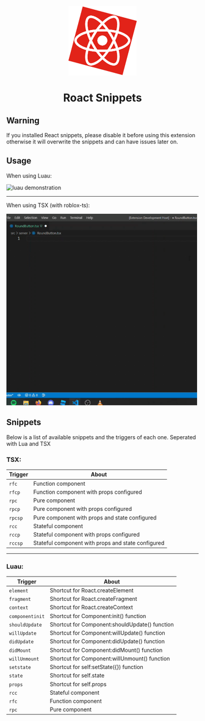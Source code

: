 <div align="center">
    <img src="assets/logo/index.png" alt="Roact" height="180">
    <h1>Roact Snippets</h1>
</div>

## Warning

If you installed React snippets, please disable it before using this extension otherwise it will overwrite the snippets and can have issues later on.

## Usage

When using Luau:

<img src="assets/gifs/luau-demonstration.gif" alt="luau demonstration" width="500">

---

When using TSX (with roblox-ts):

<img src="assets/gifs/rbxtsx-demonstration.gif" alt="rbxts demonstration" width="500">

## Snippets

Below is a list of available snippets and the triggers of each one.
Seperated with Lua and TSX

### TSX:

| Trigger | About                                              |
| ------- | -------------------------------------------------- |
| `rfc`   | Function component                                 |
| `rfcp`  | Function component with props configured           |
| `rpc`   | Pure component                                     |
| `rpcp`  | Pure component with props configured               |
| `rpcsp` | Pure component with props and state configured     |
| `rcc`   | Stateful component                                 |
| `rccp`  | Stateful component with props configured           |
| `rccsp` | Stateful component with props and state configured |

---

### Luau:

| Trigger         | About                                          |
| --------------- | ---------------------------------------------- |
| `element`       | Shortcut for Roact.createElement               |
| `fragment`      | Shortcut for Roact.createFragment              |
| `context`       | Shortcut for Roact.createContext               |
| `componentinit` | Shortcut for Component:init() function         |
| `shouldUpdate`  | Shortcut for Component:shouldUpdate() function |
| `willUpdate`    | Shortcut for Component:willUpdate() function   |
| `didUpdate`     | Shortcut for Component:didUpdate() function    |
| `didMount`      | Shortcut for Component:didMount() function     |
| `willUnmount`   | Shortcut for Component:willUnmount() function  |
| `setstate`      | Shortcut for self:setState({}) function        |
| `state`         | Shortcut for self.state                        |
| `props`         | Shortcut for self.props                        |
| `rcc`           | Stateful component                             |
| `rfc`           | Function component                             |
| `rpc`           | Pure component                                 |
